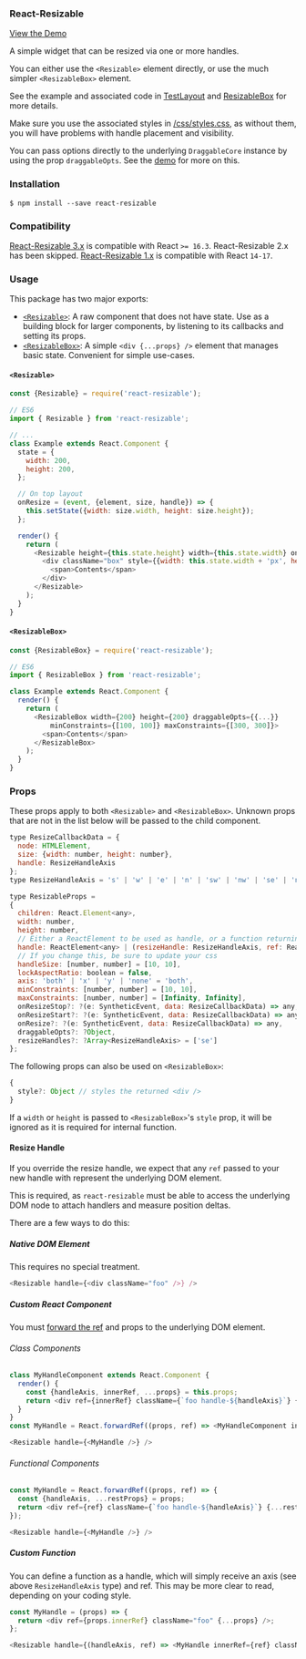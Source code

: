 ### React-Resizable

[View the Demo](https://react-grid-layout.github.io/react-resizable/index.html)

A simple widget that can be resized via one or more handles.

You can either use the `<Resizable>` element directly, or use the much simpler `<ResizableBox>` element.

See the example and associated code in [TestLayout](/examples/TestLayout.js) and
[ResizableBox](/lib/ResizableBox.js) for more details.

Make sure you use the associated styles in [/css/styles.css](/css/styles.css), as without them, you will have
problems with handle placement and visibility.

You can pass options directly to the underlying `DraggableCore` instance by using the prop `draggableOpts`.
See the [demo](/examples/TestLayout.js) for more on this.

### Installation

    $ npm install --save react-resizable

### Compatibility

[React-Resizable 3.x](/CHANGELOG.md#3.0.0) is compatible with React `>= 16.3`.
React-Resizable 2.x has been skipped.
[React-Resizable 1.x](/CHANGELOG.md#1.11.1) is compatible with React `14-17`.

### Usage

This package has two major exports:

* [`<Resizable>`](/lib/Resizable.js): A raw component that does not have state. Use as a building block for larger components, by listening to its
  callbacks and setting its props.
* [`<ResizableBox>`](/lib/ResizableBox.js): A simple `<div {...props} />` element that manages basic state. Convenient for simple use-cases.


#### `<Resizable>`
```js
const {Resizable} = require('react-resizable');

// ES6
import { Resizable } from 'react-resizable';

// ...
class Example extends React.Component {
  state = {
    width: 200,
    height: 200,
  };

  // On top layout
  onResize = (event, {element, size, handle}) => {
    this.setState({width: size.width, height: size.height});
  };

  render() {
    return (
      <Resizable height={this.state.height} width={this.state.width} onResize={this.onResize}>
        <div className="box" style={{width: this.state.width + 'px', height: this.state.height + 'px'}}>
          <span>Contents</span>
        </div>
      </Resizable>
    );
  }
}

```


#### `<ResizableBox>`
```js
const {ResizableBox} = require('react-resizable');

// ES6
import { ResizableBox } from 'react-resizable';

class Example extends React.Component {
  render() {
    return (
      <ResizableBox width={200} height={200} draggableOpts={{...}}
          minConstraints={[100, 100]} maxConstraints={[300, 300]}>
        <span>Contents</span>
      </ResizableBox>
    );
  }
}
```

### Props

These props apply to both `<Resizable>` and `<ResizableBox>`. Unknown props that are not in the list below will be passed to the child component.

```js
type ResizeCallbackData = {
  node: HTMLElement,
  size: {width: number, height: number},
  handle: ResizeHandleAxis
};
type ResizeHandleAxis = 's' | 'w' | 'e' | 'n' | 'sw' | 'nw' | 'se' | 'ne';

type ResizableProps =
{
  children: React.Element<any>,
  width: number,
  height: number,
  // Either a ReactElement to be used as handle, or a function returning an element that is fed the handle's location as its first argument.
  handle: ReactElement<any> | (resizeHandle: ResizeHandleAxis, ref: ReactRef<HTMLElement>) => ReactElement<any>,
  // If you change this, be sure to update your css
  handleSize: [number, number] = [10, 10],
  lockAspectRatio: boolean = false,
  axis: 'both' | 'x' | 'y' | 'none' = 'both',
  minConstraints: [number, number] = [10, 10],
  maxConstraints: [number, number] = [Infinity, Infinity],
  onResizeStop?: ?(e: SyntheticEvent, data: ResizeCallbackData) => any,
  onResizeStart?: ?(e: SyntheticEvent, data: ResizeCallbackData) => any,
  onResize?: ?(e: SyntheticEvent, data: ResizeCallbackData) => any,
  draggableOpts?: ?Object,
  resizeHandles?: ?Array<ResizeHandleAxis> = ['se']
};
```

The following props can also be used on `<ResizableBox>`:

```js
{
  style?: Object // styles the returned <div />
}
```

If a `width` or `height` is passed to `<ResizableBox>`'s `style` prop, it will be ignored as it is required for internal function.

#### Resize Handle

If you override the resize handle, we expect that any `ref` passed to your new handle with represent the underlying DOM element.

This is required, as `react-resizable` must be able to access the underlying DOM node to attach handlers and measure position deltas.

There are a few ways to do this:

##### Native DOM Element

This requires no special treatment.

```js
<Resizable handle={<div className="foo" />} />
```

##### Custom React Component

You must [forward the ref](https://reactjs.org/docs/forwarding-refs.html) and props to the underlying DOM element.

###### Class Components

```js
class MyHandleComponent extends React.Component {
  render() {
    const {handleAxis, innerRef, ...props} = this.props;
    return <div ref={innerRef} className={`foo handle-${handleAxis}`} {...props} />
  }
}
const MyHandle = React.forwardRef((props, ref) => <MyHandleComponent innerRef={ref} {...props} />);

<Resizable handle={<MyHandle />} />
```

###### Functional Components

```js
const MyHandle = React.forwardRef((props, ref) => {
  const {handleAxis, ...restProps} = props;
  return <div ref={ref} className={`foo handle-${handleAxis}`} {...restProps} />;
});

<Resizable handle={<MyHandle />} />
```

##### Custom Function

You can define a function as a handle, which will simply receive an axis (see above `ResizeHandleAxis` type) and ref. This may be more clear to read, depending on your coding style.

```js
const MyHandle = (props) => {
  return <div ref={props.innerRef} className="foo" {...props} />;
};

<Resizable handle={(handleAxis, ref) => <MyHandle innerRef={ref} className={`foo handle-${handleAxis}`} {...props} />} />
```